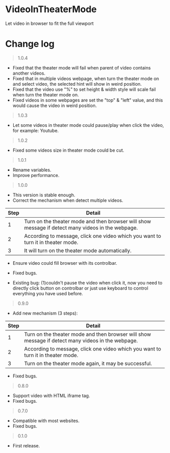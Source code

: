 # VideoInTheaterMode

Let video in browser to fit the full viewport

# Change log

> 1.0.4
- Fixed that the theater mode will fail when parent of video contains another videos.
- Fixed that in multiple videos webpage, when turn the theater mode on and select video, the selected hint will show in weird position.
- Fixed that the video use "%" to set height & width style will scale fail when turn the theater mode on.
- Fixed videos in some webpages are set the "top" & "left" value, and this would cause the video in weird position.

> 1.0.3
- Let some videos in theater mode could pause/play when click the video, for example: Youtube.

> 1.0.2
- Fixed some videos size in theater mode could be cut.

> 1.0.1
- Rename variables.
- Improve performance.

> 1.0.0
- This version is stable enough.
- Correct the mechanism when detect multiple videos.

| Step | Detail |
|--|--|
| 1 | Turn on the theater mode and then browser will show message if detect many videos in the webpage. |
| 2 | According to message, click one video which you want to turn it in theater mode. |
| 3 | It will turn on the theater mode automatically. |

- Ensure video could fill browser with its controlbar.
- Fixed bugs.

- Existing bug: (1)couldn't pause the video when click it, now you need to directly click button on controlbar or just use keyboard to control everything you have used before.

> 0.9.0
- Add new mechanism (3 steps): 

| Step | Detail |
|--|--|
| 1 | Turn on the theater mode and then browser will show message if detect many videos in the webpage. |
| 2 | According to message, click one video which you want to turn it in theater mode. |
| 3 | Turn on the theater mode again, it may be successful. |

- Fixed bugs.

> 0.8.0
- Support video with HTML iframe tag.
- Fixed bugs.

> 0.7.0

- Compatible with most websites.
- Fixed bugs.

> 0.1.0

- First release.